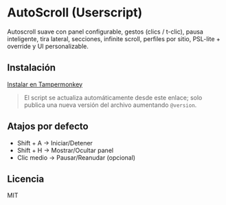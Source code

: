 # AutoScroll (Userscript)

Autoscroll suave con panel configurable, gestos (clics / t-clic), pausa inteligente, tira lateral, secciones, infinite scroll, perfiles por sitio, PSL-lite + override y UI personalizable.

## Instalación
[Instalar en Tampermonkey](https://raw.githubusercontent.com/MatiasRDev/AutoScroll/main/autoscroll.user.js)

> El script se actualiza automáticamente desde este enlace; solo publica una nueva versión del archivo aumentando `@version`.

## Atajos por defecto
- Shift + A → Iniciar/Detener
- Shift + H → Mostrar/Ocultar panel
- Clic medio → Pausar/Reanudar (opcional)

## Licencia
MIT
